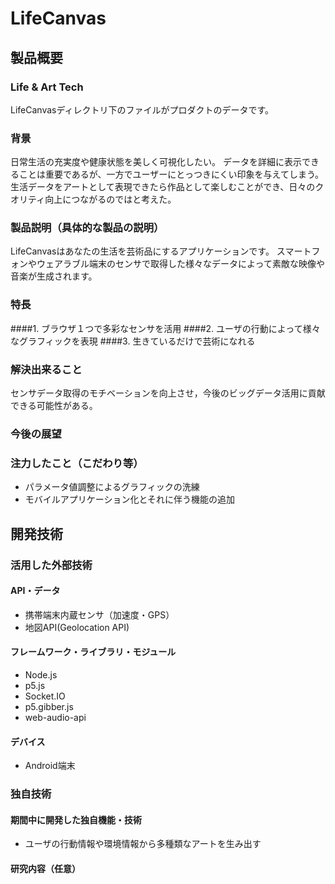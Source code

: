 # LifeCanvas
## 製品概要
### Life & Art Tech
LifeCanvasディレクトリ下のファイルがプロダクトのデータです。

### 背景
日常生活の充実度や健康状態を美しく可視化したい。
データを詳細に表示できることは重要であるが、一方でユーザーにとっつきにくい印象を与えてしまう。
生活データをアートとして表現できたら作品として楽しむことができ、日々のクオリティ向上につながるのではと考えた。

### 製品説明（具体的な製品の説明）
LifeCanvasはあなたの生活を芸術品にするアプリケーションです。
スマートフォンやウェアラブル端末のセンサで取得した様々なデータによって素敵な映像や音楽が生成されます。

### 特長
####1. ブラウザ１つで多彩なセンサを活用
####2. ユーザの行動によって様々なグラフィックを表現
####3. 生きているだけで芸術になれる

### 解決出来ること
センサデータ取得のモチベーションを向上させ，今後のビッグデータ活用に貢献できる可能性がある。

### 今後の展望
### 注力したこと（こだわり等）
* パラメータ値調整によるグラフィックの洗練
* モバイルアプリケーション化とそれに伴う機能の追加

## 開発技術
### 活用した外部技術
#### API・データ
* 携帯端末内蔵センサ（加速度・GPS）
* 地図API(Geolocation API)

#### フレームワーク・ライブラリ・モジュール
* Node.js
* p5.js
* Socket.IO
* p5.gibber.js
* web-audio-api

#### デバイス
* Android端末

### 独自技術
#### 期間中に開発した独自機能・技術
* ユーザの行動情報や環境情報から多種類なアートを生み出す
<!-- * 特に力を入れた部分をファイルリンク、またはcommit_idを記載してください（任意）-->

#### 研究内容（任意）
<!-- * もし、製品に研究内容を用いた場合は、研究内容の詳細及び具体的な活用法について、こちらに記載をしてください。 -->
